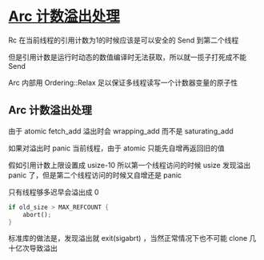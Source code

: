 # [Arc 计数溢出处理](/2023/04/how_arc_handle_ref_count_overflow.md)

Rc 在当前线程的引用计数为1的时候应该是可以安全的 Send 到第二个线程

但是引用计数是运行时动态的数值编译时无法获取，所以就一揽子打死成不能 Send

Arc 内部用 Ordering::Relax 足以保证多线程读写一个计数器变量的原子性

## Arc 计数溢出处理

由于 atomic fetch_add 溢出时会 wrapping_add 而不是 saturating_add

如果对溢出时 panic 当前线程，由于 atomic 只能先自增再返回旧的值

假如引用计数上限设置成 usize-10 所以第一个线程访问的时候 usize 发现溢出 panic 了，但是第二个线程访问的时候又自增还是 panic

只有线程够多迟早会溢出成 0

```rust
if old_size > MAX_REFCOUNT {
    abort();
}
```

标准库的做法是，发现溢出就 exit(sigabrt) ，当然正常情况下也不可能 clone 几十亿次导致溢出
